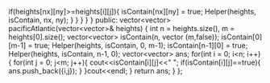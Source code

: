 if(heights[nx][ny]>=heights[i][j]){
isContain[nx][ny] = true;
Helper(heights, isContain, nx, ny);
}
}
}
}
}
public:
vector<vector<int>> pacificAtlantic(vector<vector<int>>& heights) {
int n = heights.size(), m = heights[0].size();
vector<vector<bool>> isContain(n, vector<bool> (m,false));
isContain[0][m-1] = true;
Helper(heights, isContain, 0, m-1);
isContain[n-1][0] = true;
Helper(heights, isContain, n-1, 0);
​
vector<vector<int>> ans;
for(int i = 0; i<n; i++){
for(int j = 0; j<m; j++){
cout<<isContain[i][j]<<" ";
if(isContain[i][j]==true){
ans.push_back({i,j});
}
}cout<<endl;
}
return ans;
}
};